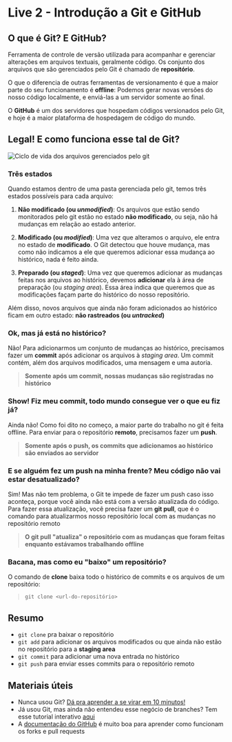 # Live 2 - Introdução a Git e GitHub

## O que é Git? E GitHub?

Ferramenta de controle de versão utilizada para acompanhar e gerenciar
alterações em arquivos textuais, geralmente código. Os conjunto dos arquivos que
são gerenciados pelo Git é chamado de **repositório**.

O que o diferencia de outras ferramentas de versionamento é que a maior parte do
seu funcionamento é **offline**: Podemos gerar novas versões do nosso código
localmente, e enviá-las a um servidor somente ao final.

O **GitHub** é um dos servidores que hospedam códigos versionados pelo Git, e hoje é
a maior plataforma de hospedagem de código do mundo.

## Legal! E como funciona esse tal de Git?

![Ciclo de vida dos arquivos gerenciados pelo git](https://git-scm.com/book/en/v2/images/lifecycle.png)

### Três estados

Quando estamos dentro de uma pasta gerenciada pelo git, temos três estados
possíveis para cada arquivo:

1. **Não modificado (ou *unmodified*)**: Os arquivos que estão sendo monitorados
   pelo git estão no estado **não modificado**, ou seja, não há mudanças em
   relação ao estado anterior.

2. **Modificado (ou *modified*)**: Uma vez que alteramos o arquivo, ele entra no estado de
   **modificado**. O Git detectou que houve mudança, mas como não indicamos a
   ele que queremos adicionar essa mudança ao histórico, nada é feito ainda.

3. **Preparado (ou *staged*)**: Uma vez que queremos adicionar as mudanças
   feitas nos arquivos ao histórico, devemos **adicionar** ela à área de
   preparação (ou *staging area*). Essa área indica que queremos que as
   modificações façam parte do histórico do nosso repositório.

Além disso, novos arquivos que ainda não foram adicionados ao histórico ficam
em outro estado: **não rastreados (ou *untracked*)** 

### Ok, mas já está no histórico?

Não! Para adicionarmos um conjunto de mudanças ao histórico, precisamos fazer um
**commit** após adicionar os arquivos à *staging area*. Um commit contém, além
dos arquivos modificados, uma mensagem e uma autoria.

>**Somente após um commit, nossas mudanças são registradas no histórico**

### Show! Fiz meu commit, todo mundo consegue ver o que eu fiz já?

Ainda não! Como foi dito no começo, a maior parte do trabalho no git é feita
offline. Para enviar para o repositório **remoto**, precisamos fazer um
**push**.

>**Somente após o push, os commits que adicionamos ao histórico são enviados ao
>servidor**

### E se alguém fez um push na minha frente? Meu código não vai estar desatualizado?

Sim! Mas não tem problema, o Git te impede de fazer um push caso isso aconteça,
porque você ainda não está com a versão atualizada do código. Para fazer essa
atualização, você precisa fazer um **git pull**, que é o comando para
atualizarmos nosso repositório local com as mudanças no repositório remoto

>**O git pull "atualiza" o repositório com as mudanças que foram feitas
>enquanto estávamos trabalhando offline**

### Bacana, mas como eu "baixo" um repositório?

O comando de **clone** baixa todo o histórico de commits e os arquivos de um
repositório:

> `git clone <url-do-repositório>`

## Resumo
 - `git clone` pra baixar o repositório
 - `git add` para adicionar os arquivos modificados ou que ainda
   não estão no repositório para a **staging area**
 - `git commit` para adicionar uma nova entrada no histórico
 - `git push` para enviar esses commits para o repositório remoto

## Materiais úteis

- Nunca usou Git? [Dá pra aprender a se virar em 10 minutos!](https://www.freecodecamp.org/portuguese/news/aprenda-o-basico-de-git-em-menos-de-10-minutos/)
- Já usou Git, mas ainda não entendeu esse negócio de branches? Tem esse tutorial
  interativo [aqui](https://learngitbranching.js.org/?locale=pt_BR)
- A [documentação do GitHub](https://docs.github.com/pt/pull-requests/collaborating-with-pull-requests/getting-started/about-collaborative-development-models#fork-and-pull-model) é muito boa para aprender como funcionam os forks e pull requests
